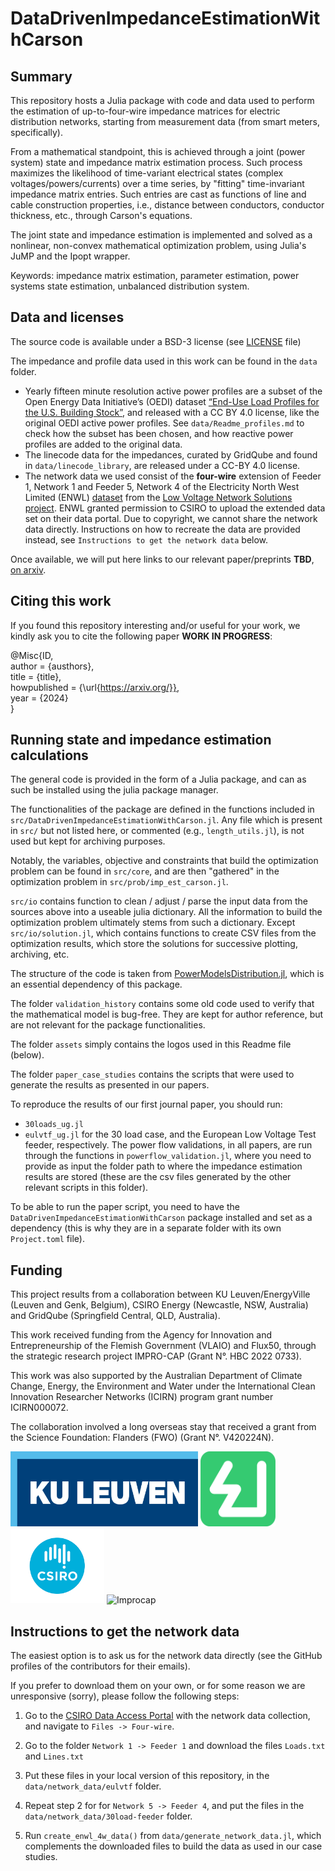 # DataDrivenImpedanceEstimationWithCarson

## Summary
This repository hosts a Julia package with code and data used to perform the estimation of up-to-four-wire impedance matrices for electric distribution networks, starting from measurement data (from smart meters, specifically).

From a mathematical standpoint, this is achieved through a joint (power system) state and impedance matrix estimation process. Such process maximizes the likelihood of time-variant electrical states (complex voltages/powers/currents) over a time series, by "fitting" time-invariant impedance matrix entries. Such entries are cast as functions of line and cable construction properties, i.e., distance between conductors, conductor thickness, etc., through Carson's equations.

The joint state and impedance estimation is implemented and solved as a nonlinear, non-convex mathematical optimization problem, using Julia's JuMP and the Ipopt wrapper.

Keywords: impedance matrix estimation, parameter estimation, power systems state estimation, unbalanced distribution system.

## Data and licenses

The source code is available under a BSD-3 license (see [LICENSE](LICENSE) file)

The impedance and profile data used in this work can be found in the `data` folder.

- Yearly fifteen minute resolution active power profiles are a subset of the Open Energy Data Initiative’s (OEDI) dataset [“End-Use Load Profiles for the U.S. Building Stock”](https://data.openei.org/submissions/4520), and released with a CC BY 4.0 license, like the original OEDI active power profiles. See `data/Readme_profiles.md` to check how the subset has been chosen, and how reactive power profiles are added to the original data.
- The linecode data for the impedances, curated by GridQube and found in `data/linecode_library`, are released under a CC-BY 4.0 license. 
- The network data we used consist of the **four-wire** extension of Feeder 1, Network 1 and Feeder 5, Network 4 of the Electricity North West Limited (ENWL) [dataset](https://ieeexplore.ieee.org/iel7/59/4374138/07051294.pdf) from the [Low Voltage Network Solutions project](https://www.enwl.co.uk/go-net-zero/innovation/smaller-projects/low-carbon-networks-fund/low-voltage-network-solutions/). ENWL granted permission to CSIRO to upload the extended data set on their data portal. Due to copyright, we cannot share the network data directly. Instructions on how to recreate the data are provided instead, see `Instructions to get the network data` below.


Once available, we will put here links to our relevant paper/preprints **TBD**, [on arxiv](https://arxiv.org/).

## Citing this work
If you found this repository interesting and/or useful for your work, we kindly ask you to cite the following paper **WORK IN PROGRESS**:

@Misc{ID, <br />
author = {austhors}, <br />
title = {title}, <br />
howpublished = {\url{https://arxiv.org/}}, <br />
year = {2024} <br />
}

## Running state and impedance estimation calculations

The general code is provided in the form of a Julia package, and can as such be installed using the julia package manager.

The functionalities of the package are defined in the functions included in `src/DataDrivenImpedanceEstimationWithCarson.jl`. Any file which is present in `src/` but not listed here, or commented (e.g., `length_utils.jl`), is not used but kept for archiving purposes.

Notably, the variables, objective and constraints that build the optimization problem can be found in `src/core`, and are then "gathered" in the optimization problem in `src/prob/imp_est_carson.jl`. 

`src/io` contains function to clean / adjust / parse the input data from the sources above into a useable julia dictionary. All the information to build the optimization problem ultimately stems from such a dictionary. Except `src/io/solution.jl`, which contains functions to create CSV files from the optimization results, which store the solutions for successive plotting, archiving, etc.

The structure of the code is taken from [PowerModelsDistribution.jl](https://github.com/lanl-ansi/PowerModelsDistribution.jl), which is an essential dependency of this package.

The folder `validation_history` contains some old code used to verify that the mathematical model is bug-free. They are kept for author reference, but are not relevant for the package functionalities.

The folder `assets` simply contains the logos used in this Readme file (below).

The folder `paper_case_studies` contains the scripts that were used to generate the results as presented in our papers.

To reproduce the results of our first journal paper, you should run:
- `30loads_ug.jl`
- `eulvtf_ug.jl`
for the 30 load case, and the European Low Voltage Test feeder, respectively.
The power flow validations, in all papers, are run through the functions in `powerflow_validation.jl`, where you need to provide as input the folder path to where the impedance estimation results are stored (these are the csv files generated by the other relevant scripts in this folder).

To be able to run the paper script, you need to have the `DataDrivenImpedanceEstimationWithCarson` package installed and set as a dependency (this is why they are in a separate folder with its own `Project.toml` file).


## Funding

This project results from a collaboration between KU Leuven/EnergyVille (Leuven and Genk, Belgium), CSIRO Energy (Newcastle, NSW, Australia) and GridQube (Springfield Central, QLD, Australia).

This work received funding from the Agency for Innovation and Entrepreneurship of the Flemish Government (VLAIO) and Flux50, through the strategic research project IMPRO-CAP (Grant N°. HBC 2022 0733).

This work was also supported by the Australian Department of Climate Change, Energy, the Environment and Water under the International Clean Innovation Researcher Networks (ICIRN) program grant number ICIRN000072. 

The collaboration involved a long overseas stay that received a grant from the Science Foundation: Flanders (FWO) (Grant N°. V420224N).


<img src="./assets/readme/ku_leuven_logo.png" alt="KULeuven" height="120" width="300"/>
<img src="./assets/readme/ENERGYVILLE-ICOON.png" alt="EnergyVille" height="120" width="120"/>
<img src="./assets/readme/CSIRO-logo.png" alt="CSIRO" height="120" width="150"/>
<img src="./assets/readme/improcap_logo.PNG" alt="Improcap" height="120" width="450"/>

## Instructions to get the network data

The easiest option is to ask us for the network data directly (see the GitHub profiles of the contributors for their emails).

If you prefer to download them on your own, or for some reason we are unresponsive (sorry), please follow the following steps:

1) Go to the [CSIRO Data Access Portal](https://doi.org/10.25919/jaae-vc35) with the network data collection, and navigate to `Files -> Four-wire`.

2) Go to the folder `Network 1 -> Feeder 1` and download the files `Loads.txt` and `Lines.txt`

3) Put these files in your local version of this repository, in the `data/network_data/eulvtf` folder.

4) Repeat step 2 for for `Network 5 -> Feeder 4`, and put the files in the `data/network_data/30load-feeder` folder.

5) Run `create_enwl_4w_data()` from `data/generate_network_data.jl`, which complements the downloaded files to build the data as used in our case studies.